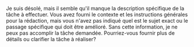 Je suis désolé, mais il semble qu'il manque la description spécifique de la tâche à effectuer. Vous avez fourni le contexte et les instructions générales pour la rédaction, mais vous n'avez pas indiqué quel est le sujet exact ou le passage spécifique qui doit être amélioré. Sans cette information, je ne peux pas accomplir la tâche demandée. Pourriez-vous fournir plus de détails ou clarifier la tâche à réaliser?